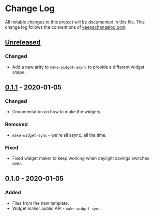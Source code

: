 # Change Log
All notable changes to this project will be documented in this file. This change log follows the conventions of [keepachangelog.com](http://keepachangelog.com/).

## [Unreleased]
### Changed
- Add a new arity to `make-widget-async` to provide a different widget shape.

## [0.1.1] - 2020-01-05
### Changed
- Documentation on how to make the widgets.

### Removed
- `make-widget-sync` - we're all async, all the time.

### Fixed
- Fixed widget maker to keep working when daylight savings switches over.

## 0.1.0 - 2020-01-05
### Added
- Files from the new template.
- Widget maker public API - `make-widget-sync`.

[Unreleased]: https://github.com/your-name/meme-bot/compare/0.1.1...HEAD
[0.1.1]: https://github.com/your-name/meme-bot/compare/0.1.0...0.1.1

